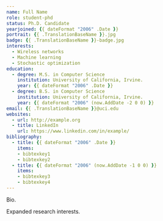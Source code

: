 ```yaml
---
name: Full Name
role: student-phd
status: Ph.D. Candidate
yearjoined: {{ dateFormat "2006" .Date }}
portrait: {{ .TranslationBaseName }}.jpg
badge: {{ .TranslationBaseName }}-badge.jpg
interests:
  - Wireless networks
  - Machine learning
  - Stochastic optimization
education:
  - degree: M.S. in Computer Science
    institution: University of California, Irvine.
    year: {{ dateFormat "2006" .Date }}
  - degree: B.S. in Computer Science
    institution: University of California, Irvine.
    year: {{ dateFormat "2006" (now.AddDate -2 0 0) }}
email: {{ .TranslationBaseName }}@uci.edu
websites:
  - url: http://example.org
  - title: LinkedIn
    url: https://www.linkedin.com/in/example/
bibliography:
  - title: {{ dateFormat "2006" .Date }}
    items:
    - bibtexkey1
    - bibtexkey2
  - title: {{ dateFormat "2006" (now.AddDate -1 0 0) }}
    items:
    - bibtexkey3
    - bibtexkey4
---
```


Bio.

Expanded research interests.
